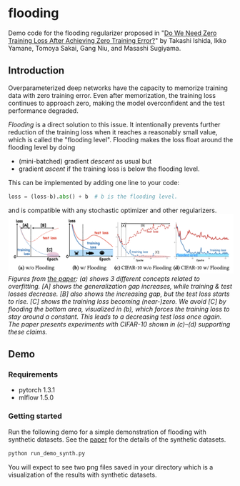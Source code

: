 # flooding
Demo code for the flooding regularizer proposed in "[Do We Need Zero Training Loss After Achieving Zero Training Error?](https://arxiv.org/abs/2002.08709)" by Takashi Ishida, Ikko Yamane, Tomoya Sakai, Gang Niu, and Masashi Sugiyama.

## Introduction

Overparameterized deep networks have the capacity to memorize training data with zero training error.
Even after memorization, the training loss continues to approach zero, making the model overconfident and the test performance degraded.

*Flooding* is a direct solution to this issue.
It intentionally prevents further reduction of the training loss when it reaches a reasonably small value, which is called the "flooding level".
Flooding makes the loss float around the flooding level by doing
- (mini-batched) gradient *descent* as usual but
- gradient *ascent* if the training loss is below the flooding level.

This can be implemented by adding one line to your code:
```python
loss = (loss-b).abs() + b  # b is the flooding level.
```
and is compatible with any stochastic optimizer and other regularizers.
![](fig1.png)
*Figures from [the paper](https://arxiv.org/abs/2002.08709): (a) shows 3 different concepts related to overfitting. [A] shows the generalization gap increases, while training & test losses decrease. [B] also shows the increasing gap, but the test loss starts to rise. [C] shows the training loss becoming (near-)zero. We avoid [C] by flooding the bottom area, visualized in (b), which forces the training loss to stay around a constant. This leads to a decreasing test loss once again. The paper presents experiments with CIFAR-10 shown in (c)–(d) supporting these claims.*

## Demo

### Requirements
- pytorch 1.3.1
- mlflow 1.5.0

### Getting started
Run the following demo for a simple demonstration of flooding with synthetic datasets.  See the [paper](https://arxiv.org/abs/2002.08709) for the details of the synthetic datasets.

```bash
python run_demo_synth.py
```

You will expect to see two png files saved in your directory which is a visualization of the results with synthetic datasets.
